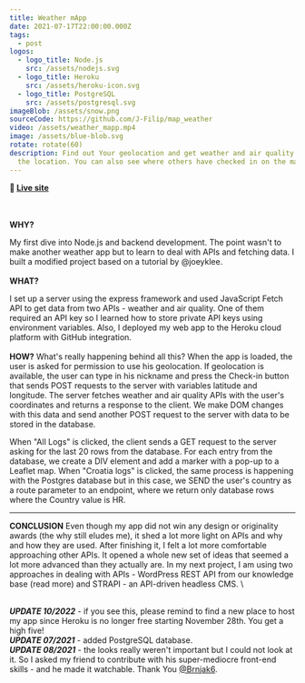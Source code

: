 ```yaml
---
title: Weather mApp
date: 2021-07-17T22:00:00.000Z
tags:
  - post
logos:
  - logo_title: Node.js
    src: /assets/nodejs.svg
  - logo_title: Heroku
    src: /assets/heroku-icon.svg
  - logo_title: PostgreSQL
    src: /assets/postgresql.svg
imageBlob: /assets/snow.png
sourceCode: https://github.com/J-Filip/map_weather
video: /assets/weather_mapp.mp4
image: /assets/blue-blob.svg
rotate: rotate(60)
description: Find out Your geolocation and get weather and air quality data for
  the location. You can also see where others have checked in on the map.
---
```

**🔗 [Live site](https://map-weather-app.herokuapp.com)**

\
\
**WHY?**

My first dive into Node.js and backend development. The point wasn't to make another weather app but to learn to deal with APIs and fetching data. I built a modified project based on a tutorial by @joeyklee.
\
\
**WHAT?**

I set up a server using the express framework and used JavaScript Fetch API to get data from two APIs - weather and air quality. One of them required an API key so I learned how to store private API keys using environment variables. Also, I deployed my web app to the Heroku cloud platform with GitHub integration.
\
\
**HOW?**
What's really happening behind all this? When the app is loaded, the user is asked for permission to use his geolocation. If geolocation is available, the user can type in his nickname and press the Check-in button that sends POST requests to the server with variables latitude and longitude. The server fetches weather and air quality APIs with the user's coordinates and returns a response to the client. We make DOM changes with this data and send another POST request to the server with data to be stored in the database.

When "All Logs" is clicked, the client sends a GET request to the server asking for the last 20 rows from the database. For each entry from the database, we create a DIV element and add a marker with a pop-up to a Leaflet map. When "Croatia logs" is clicked, the same process is happening with the Postgres database but in this case, we SEND the user's country as a route parameter to an endpoint, where we return only database rows where the Country value is HR.

- - -

**CONCLUSION**
Even though my app did not win any design or originality awards (the why still eludes me), it shed a lot more light on APIs and why and how they are used. After finishing it, I felt a lot more comfortable approaching other APIs. It opened a whole new set of ideas that seemed a lot more advanced than they actually are. In my next project, I am using two approaches in dealing with APIs - WordPress REST API from our knowledge base (read more) and STRAPI - an API-driven headless CMS. \

\
***UPDATE 10/2022*** -  if you see this, please remind to find a new place to host my app since Heroku is no longer free starting November 28th. You get a high five!\
***UPDATE 07/2021*** -  added PostgreSQL database.\
***UPDATE 08/2021*** - the looks really weren't important but I could not look at it. So I asked my friend to contribute with his super-mediocre front-end skills - and he made it watchable. Thank You [@Brnjak6](https://github.com/Brnjak6).